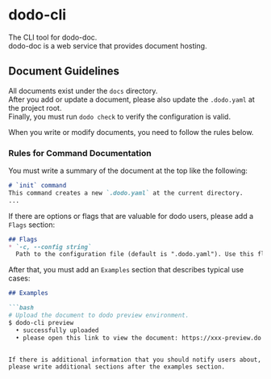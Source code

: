 
# dodo-cli

The CLI tool for dodo-doc.  
dodo-doc is a web service that provides document hosting.

## Document Guidelines

All documents exist under the `docs` directory.  
After you add or update a document, please also update the `.dodo.yaml` at the project root.  
Finally, you must run `dodo check` to verify the configuration is valid.

When you write or modify documents, you need to follow the rules below.

### Rules for Command Documentation

You must write a summary of the document at the top like the following:

```markdown
# `init` command
This command creates a new `.dodo.yaml` at the current directory.
...
```

If there are options or flags that are valuable for dodo users, please add a `Flags` section:

```markdown
## Flags
* `-c, --config string`  
  Path to the configuration file (default is ".dodo.yaml"). Use this flag to specify a different configuration file if needed.
```

After that, you must add an `Examples` section that describes typical use cases:

```markdown
## Examples

```bash
# Upload the document to dodo preview environment.
$ dodo-cli preview
  • successfully uploaded
  • please open this link to view the document: https://xxx-preview.do.dodo-doc.com
```
```

If there is additional information that you should notify users about, please write additional sections after the examples section.